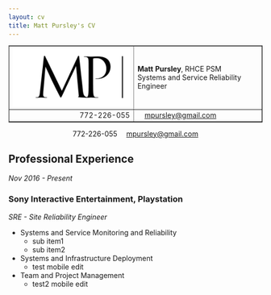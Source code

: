 ```yaml
---
layout: cv
title: Matt Pursley's CV
---
```


<center><table width="600" border="1">
  <tr>
    <td align="right">
      <img src="assets/matt pursley resume logo v2 cropped.png" width="300">
    </td>
    <td align="left">
      <b>Matt Pursley</b>, RHCE PSM<br>Systems and Service Reliability Engineer
    </td>
  </tr>
  <tr>
    <td align="right"> 
      <div id="webaddress"><i class="fi-telephone"></i>772-226-055</div> 
    </td>
    <td align="left"> 
      <div id="webaddress"><i class="fi-mail" style="margin-left:1em"></i> 
      <a href="mailto:mpursley@gmail.com">mpursley@gmail.com</a> 
      </div> 
    </td>
  </tr>
</table>

<div id="webaddress">
  <i class="fi-telephone"></i>772-226-055
  <i class="fi-mail" style="margin-left:1em"></i> 
  <a href="mailto:mpursley@gmail.com">mpursley@gmail.com</a>
</div>
</center>



## Professional Experience

_Nov 2016 - Present_
### __Sony Interactive Entertainment, Playstation__
_SRE - Site Reliability Engineer_

* Systems and Service Monitoring and Reliability
  * sub item1
  * sub item2
* Systems and Infrastructure Deployment
  * test mobile edit
* Team and Project Management
  * test2 mobile edit

